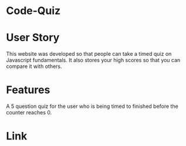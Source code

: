 # Code-Quiz

# User Story

This website was developed so that people can take a timed quiz on Javascript fundamentals. It also stores your high scores so that you can compare it with others.


# Features

A 5 question quiz for the user who is being timed to finished before the counter reaches 0.


# Link


